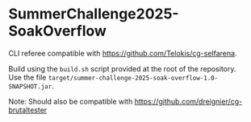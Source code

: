 # SummerChallenge2025-SoakOverflow

CLI referee compatible with https://github.com/Telokis/cg-selfarena.


Build using the `build.sh` script provided at the root of the repository.  
Use the file `target/summer-challenge-2025-soak-overflow-1.0-SNAPSHOT.jar`.



Note: Should also be compatible with https://github.com/dreignier/cg-brutaltester
